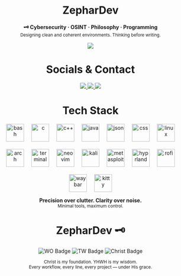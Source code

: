 

<h1 align="center">ZepharDev</h1>


<p align="center">
  <b>🗝️ Cybersecurity  · OSINT · Philosophy  · Programming</b><br>
  <sub>Designing clean and coherent environments. Thinking before writing.</sub>
</p>

<p align="center">
  <img src="https://img.shields.io/badge/License-GNU%20GPLv3-cba6f7?style=for-the-badge&labelColor=1e1e2e&logo=gnu&logoColor=white" />
</p>

<h1 align="center">Socials & Contact</h1>

<p align="center">
  <a href="https://www.instagram.com/zephartw" target="_blank">
    <img src="https://img.shields.io/badge/Instagram-zephartw-eba0ac?style=for-the-badge&logo=instagram&logoColor=white&labelColor=1e1e2e" />
  </a>
  <a href="https://www.reddit.com/u/Zephar_WO" target="_blank">
    <img src="https://img.shields.io/badge/Reddit-Zephar_WO-f9e2af?style=for-the-badge&logo=reddit&logoColor=white&labelColor=1e1e2e" />
  </a>
  <a href="mailto:zephartw@gmail.com">
    <img src="https://img.shields.io/badge/Email-zephartw@gmail.com-cba6f7?style=for-the-badge&logo=gmail&logoColor=white&labelColor=1e1e2e" />
  </a>
</p>

<h1 align="center">Tech Stack</h1>

<div align="center" style="display: flex; justify-content: center; gap: 20px; flex-wrap: wrap;">

  <!-- Lenguajes -->
  <img height="48" src="https://cdn.jsdelivr.net/gh/devicons/devicon/icons/bash/bash-original.svg" alt="bash" />
  <img height="48" src="https://cdn.jsdelivr.net/gh/devicons/devicon/icons/c/c-original.svg" alt="c" />
  <img height="48" src="https://cdn.jsdelivr.net/gh/devicons/devicon/icons/cplusplus/cplusplus-original.svg" alt="c++" />
  <img height="48" src="https://cdn.jsdelivr.net/gh/devicons/devicon/icons/java/java-original.svg" alt="java" />
  <img height="48" src="https://cdn.jsdelivr.net/gh/devicons/devicon/icons/json/json-original.svg" alt="json" />
  <img height="48" src="https://cdn.jsdelivr.net/gh/devicons/devicon/icons/css3/css3-original.svg" alt="css" />

  <!-- Sistema -->
  <img height="48" src="https://cdn.jsdelivr.net/gh/devicons/devicon/icons/linux/linux-original.svg" alt="linux" />
  <img height="48" src="https://cdn.jsdelivr.net/gh/devicons/devicon/icons/archlinux/archlinux-original.svg" alt="arch" />

  <!-- Terminal -->
  <img height="48" src="https://cdn.jsdelivr.net/gh/devicons/devicon/icons/terminal/terminal-original.svg" alt="terminal" />
  <img height="48" src="https://cdn.jsdelivr.net/gh/devicons/devicon/icons/neovim/neovim-original.svg" alt="neovim" />

  <!-- Hacking / OSINT -->
  <img height="48" src="https://cdn.jsdelivr.net/gh/devicons/devicon/icons/kali/kali-original.svg" alt="kali" />
  <img height="48" src="https://cdn.jsdelivr.net/gh/devicons/devicon/icons/metasploit/metasploit-original.svg" alt="metasploit" />
  
  <!-- Personalización -->
  <img height="48" src="https://raw.githubusercontent.com/ZepharDev/assets/main/icons/hyprland.svg" alt="hyprland" />
  <img height="48" src="https://raw.githubusercontent.com/ZepharDev/assets/main/icons/rofi.svg" alt="rofi" />
  <img height="48" src="https://raw.githubusercontent.com/ZepharDev/assets/main/icons/waybar.svg" alt="waybar" />
  <img height="48" src="https://raw.githubusercontent.com/ZepharDev/assets/main/icons/kitty.svg" alt="kitty" />

</div>
<p align="center">
  <b>Precision over clutter. Clarity over noise.</b><br>
  <sub>Minimal tools, maximum control.</sub>
</p>

<h1 align="center">ZepharDev 🗝️</h1>

<p align="center">
  <img src="https://img.shields.io/badge/WO-Workflow_Optimization-cba6f7?style=for-the-badge&labelColor=1e1e2e&logo=awesome&logoColor=white" alt="WO Badge" />
  <img src="https://img.shields.io/badge/TW-True_Work-89b4fa?style=for-the-badge&labelColor=1e1e2e&logo=github-actions&logoColor=white" alt="TW Badge" />
  <img src="https://img.shields.io/badge/✝️-Christ%20is%20King-f5c2e7?style=for-the-badge&labelColor=1e1e2e&logoColor=white" alt="Christ Badge" />
</p>

<p align="center">
  <sub>Christ is my foundation. YHWH is my wisdom.<br>
  Every workflow, every line, every project — under His grace.</sub>
</p>